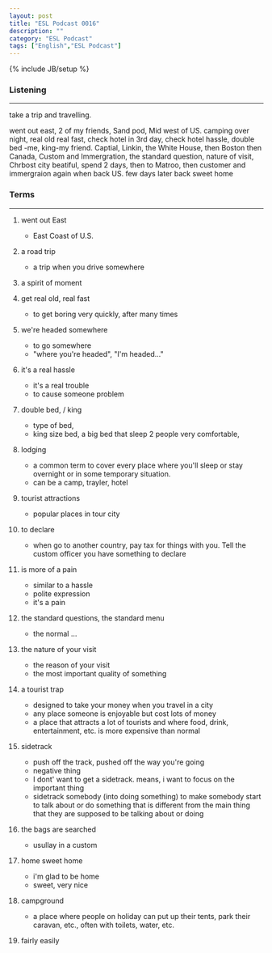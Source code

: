 ```yaml
---
layout: post
title: "ESL Podcast 0016"
description: ""
category: "ESL Podcast"
tags: ["English","ESL Podcast"]
---
```

{% include JB/setup %}

### Listening
-----
take a trip and travelling. 

went out east, 2 of my friends, Sand pod, Mid west of US. camping over night, real old real fast, check hotel in 3rd day, check hotel hassle, double bed -me, king-my friend. Captial, Linkin, the White House, then Boston then Canada, Custom and Immergration, the standard question, nature of visit, Chrbost city beatiful, spend 2 days, then to Matroo, then customer and immergraion again when back US. few days later back sweet home

### Terms
--------
1. went out East
    * East Coast of U.S.
2. a road trip
    * a trip when you drive somewhere
3. a spirit of moment
4. get real old, real fast 
    * to get boring very quickly, after many times
5. we're headed somewhere
    * to go somewhere
    * "where you're headed", "I'm headed..."
6. it's a real hassle
    * it's a real trouble
    * to cause someone problem
7. double bed, / king
    * type of bed, 
    * king size bed, a big bed that sleep 2 people very comfortable, 
8. lodging
    * a common term to cover every place where you'll sleep or stay overnight or in some temporary situation. 
    * can be a camp, trayler, hotel
9. tourist attractions
    * popular places in tour city
10. to declare
    * when go to another country, pay tax for things with you. Tell the custom officer you have something to declare
11. is more of a pain
    * similar to a hassle
    * polite expression
    * it's a pain 
12. the standard questions, the standard menu
    * the normal ...
13. the nature of your visit
    * the reason of your visit
    * the most important quality of something
14. a tourist trap
    * designed to take your money when you travel in a city
    * any place someone is enjoyable but cost lots of money
    * a place that attracts a lot of tourists and where food, drink, entertainment, etc. is more expensive than normal
15. sidetrack
    * push off the track, pushed off the way you're going
    * negative thing
    * I dont' want to get a sidetrack. means, i want to focus on the important thing
    * sidetrack somebody (into doing something) to make somebody start to talk about or do something that is different from the main thing that they are supposed to be talking about or doing
16. the bags are searched
    * usullay in a custom
17. home sweet home
    * i'm glad to be home
    * sweet, very nice

18. campground
    * a place where people on holiday can put up their tents, park their caravan, etc., often with toilets, water, etc.
19. fairly easily